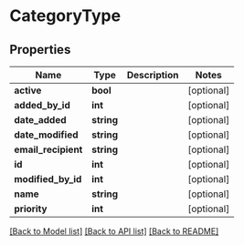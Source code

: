 # CategoryType

## Properties
Name | Type | Description | Notes
------------ | ------------- | ------------- | -------------
**active** | **bool** |  | [optional] 
**added_by_id** | **int** |  | [optional] 
**date_added** | **string** |  | [optional] 
**date_modified** | **string** |  | [optional] 
**email_recipient** | **string** |  | [optional] 
**id** | **int** |  | [optional] 
**modified_by_id** | **int** |  | [optional] 
**name** | **string** |  | [optional] 
**priority** | **int** |  | [optional] 

[[Back to Model list]](../README.md#documentation-for-models) [[Back to API list]](../README.md#documentation-for-api-endpoints) [[Back to README]](../README.md)


